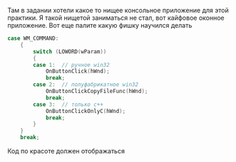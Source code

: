 Там в задании хотели какое то нищее консольное приложение для этой практики.
Я такой нищетой заниматься не стал, вот кайфовое оконное приложение.
Вот еще палите какую фишку научился делать
```cpp
case WM_COMMAND:
    {
        switch (LOWORD(wParam))
        {
        case 1:  // ручное win32
            OnButtonClick(hWnd);
            break;
        case 2:  // полуфабрикатное win32
            OnButtonClickCopyFileFunc(hWnd);
            break;
        case 3:  // только с++
            OnButtonClickOnlyC(hWnd);
            break;
        }
    }
    break;
```
Код по красоте должен отображаться